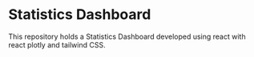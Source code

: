 # Statistics Dashboard

This repository holds a Statistics Dashboard developed using react with react plotly and tailwind CSS.

